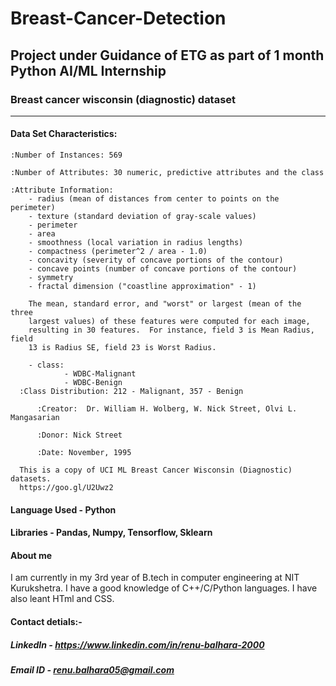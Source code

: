 # Breast-Cancer-Detection
## Project under Guidance of ETG as part of 1 month Python AI/ML Internship

### Breast cancer wisconsin (diagnostic) dataset
--------------------------------------------

#### **Data Set Characteristics:**

    :Number of Instances: 569

    :Number of Attributes: 30 numeric, predictive attributes and the class

    :Attribute Information:
        - radius (mean of distances from center to points on the perimeter)
        - texture (standard deviation of gray-scale values)
        - perimeter
        - area
        - smoothness (local variation in radius lengths)
        - compactness (perimeter^2 / area - 1.0)
        - concavity (severity of concave portions of the contour)
        - concave points (number of concave portions of the contour)
        - symmetry 
        - fractal dimension ("coastline approximation" - 1)

        The mean, standard error, and "worst" or largest (mean of the three
        largest values) of these features were computed for each image,
        resulting in 30 features.  For instance, field 3 is Mean Radius, field
        13 is Radius SE, field 23 is Worst Radius.

        - class:
                - WDBC-Malignant
                - WDBC-Benign
      :Class Distribution: 212 - Malignant, 357 - Benign

          :Creator:  Dr. William H. Wolberg, W. Nick Street, Olvi L. Mangasarian

          :Donor: Nick Street

          :Date: November, 1995

      This is a copy of UCI ML Breast Cancer Wisconsin (Diagnostic) datasets.
      https://goo.gl/U2Uwz2
 
 
#### Language Used - Python
#### Libraries - Pandas, Numpy, Tensorflow, Sklearn

#### About me
I am currently in my 3rd year of B.tech in computer engineering at NIT Kurukshetra. I have a good knowledge of C++/C/Python languages. I have also leant HTml and CSS.

#### Contact detials:-
##### LinkedIn - https://www.linkedin.com/in/renu-balhara-2000
##### Email ID - renu.balhara05@gmail.com
